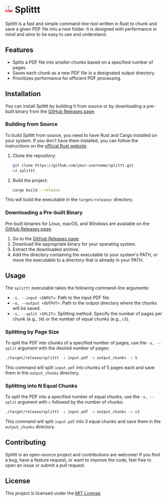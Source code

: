 # <img src="docs/logo.svg" alt="Splittt Logo" width="24" height="24"> Splittt

Splittt is a fast and simple command-line tool written in Rust to chunk and save a given PDF file into a new folder. It is designed with performance in mind and aims to be easy to use and understand.

## Features

*   Splits a PDF file into smaller chunks based on a specified number of pages.
*   Saves each chunk as a new PDF file in a designated output directory.
*   Prioritizes performance for efficient PDF processing.

## Installation

You can install Splittt by building it from source or by downloading a pre-built binary from the [GitHub Releases page](https://github.com/your-username/splittt/releases).

### Building from Source

To build Splittt from source, you need to have Rust and Cargo installed on your system. If you don't have them installed, you can follow the instructions on the [official Rust website](https://www.rust-lang.org/tools/install).

1.  Clone the repository:

    ```bash
    git clone https://github.com/your-username/splittt.git
    cd splittt
    ```

2.  Build the project:

    ```bash
    cargo build --release
    ```

This will build the executable in the `target/release/` directory.

### Downloading a Pre-built Binary

Pre-built binaries for Linux, macOS, and Windows are available on the [GitHub Releases page](https://github.com/your-username/splittt/releases).

1.  Go to the [GitHub Releases page](https://github.com/your-username/splittt/releases).
2.  Download the appropriate binary for your operating system.
3.  Extract the downloaded archive.
4.  Add the directory containing the executable to your system's PATH, or move the executable to a directory that is already in your PATH.

## Usage

The `splittt` executable takes the following command-line arguments:

*   `-i, --input <INPUT>`: Path to the input PDF file.
*   `-o, --output <OUTPUT>`: Path to the output directory where the chunks will be saved.
*   `-s, --split <SPLIT>`: Splitting method. Specify the number of pages per chunk (e.g., `30`) or the number of equal chunks (e.g., `c5`).

### Splitting by Page Size

To split the PDF into chunks of a specified number of pages, use the `-s, --split` argument with the desired number of pages:

```bash
./target/release/splittt -i input.pdf -o output_chunks -s 5
```

This command will split `input.pdf` into chunks of 5 pages each and save them in the `output_chunks` directory.

### Splitting into N Equal Chunks

To split the PDF into a specified number of equal chunks, use the `-s, --split` argument with `c` followed by the number of chunks:

```bash
./target/release/splittt -i input.pdf -o output_chunks -s c3
```

This command will split `input.pdf` into 3 equal chunks and save them in the `output_chunks` directory.

## Contributing

Splittt is an open-source project and contributions are welcome! If you find a bug, have a feature request, or want to improve the code, feel free to open an issue or submit a pull request.

## License

This project is licensed under the [MIT License](LICENSE).
